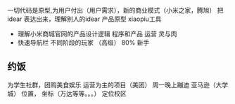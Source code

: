 一切代码是原型,为用户付出（用户需求），新的商业模式（小米之家，腾旭）
把idear 表达出来，理解别人的idear 产品原型  xiaopiu工具

- 理解小米商城官网的产品设计逻辑
  程序和产品  运营 灵与肉
- 快速导航栏 不同阶段的玩家     （高级）
  80%  新手


## 约饭
为学生社群，团购美食娱乐
运营为主的项目（美团）
周一晚上蹦迪  亚马逊（大学城）
位置， 坐标（万达等等。。。）
定位校区